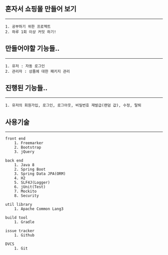 ## 혼자서 쇼핑몰 만들어 보기
----
	1. 공부하기 위한 프로젝트
	2. 하루 1회 이상 커밋 하기!

## 만들어야할 기능들..
----
	1. 유저 : 자동 로그인 
	2. 관리자 : 상품에 대한 패키지 관리

## 진행된 기능들..
----
	1. 유저의 회원가입, 로그인, 로그아웃, 비밀번호 재발급(랜덤 값), 수정, 탈퇴

## 사용기술
----
```
front end
	1. Freemarker
	2. Bootstrap
	3. jQuery
```
```
back end
	1. Java 8
	2. Spring Boot
	3. Spring Data JPA(ORM)
	4. H2
	5. SLF4J(Logger)
	6. jUnit(Test)
	7. Mockito
	8. Security
```
```
util library
	1. Apache Common Lang3
```
```
build tool
	1. Gradle
```
```
issue tracker
	1. Github
```
```
DVCS
	1. Git
```